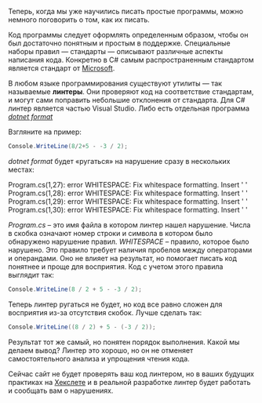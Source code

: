 Теперь, когда мы уже научились писать простые программы, можно немного поговорить о том, как их писать.

Код программы следует оформлять определенным образом, чтобы он был достаточно понятным и простым в поддержке. Специальные наборы правил — стандарты — описывают различные аспекты написания кода. Конкретно в C# самым распространенным стандартом является стандарт от [Microsoft](https://docs.microsoft.com/en-us/dotnet/csharp/fundamentals/coding-style/coding-conventions).

В любом языке программирования существуют утилиты — так называемые **линтеры**. Они проверяют код на соответствие стандартам, и могут сами поправить небольшие отклонения от стандарта. Для C# линтер является частью Visual Studio. Либо есть отдельная программа *[dotnet format](https://github.com/dotnet/format)*

Взгляните на пример:

```cs
Console.WriteLine(8/2+5 - -3 / 2);
```

*dotnet format* будет «ругаться» на нарушение сразу в нескольких местах:

Program.cs(1,27): error WHITESPACE: Fix whitespace formatting. Insert ' '
Program.cs(1,28): error WHITESPACE: Fix whitespace formatting. Insert ' '
Program.cs(1,29): error WHITESPACE: Fix whitespace formatting. Insert ' '
Program.cs(1,30): error WHITESPACE: Fix whitespace formatting. Insert ' '

*Program.cs* – это имя файла в котором линтер нашел нарушение. Числа в скобка означают номер строки и символа в котором было обнаружено нарушение правил. *WHITESPACE* – правило, которое было нарушено. Это правило требует наличия пробелов между операторами и операндами. Оно не влияет на результат, но помогает писать код понятнее и проще для восприятия. Код с учетом этого правила выглядит так:

```cs
Console.WriteLine(8 / 2 + 5 - -3 / 2);
```

Теперь линтер ругаться не будет, но код все равно сложен для восприятия из-за отсутствия скобок. Лучше сделать так:

```cs
Console.WriteLine((8 / 2) + 5 - (-3 / 2));
```

Результат тот же самый, но понятен порядок выполнения. Какой мы делаем вывод? Линтер это хорошо, но он не отменяет самостоятельного анализа и упрощения чтения кода.

Сейчас сайт не будет проверять ваш код линтером, но в ваших будущих практиках на [Хекслете](https://ru.hexlet.io/?utm_source=code-basics&utm_medium=referral&utm_campaign=programs&utm_content=lesson) и в реальной разработке линтер будет работать и сообщать вам о нарушениях.
